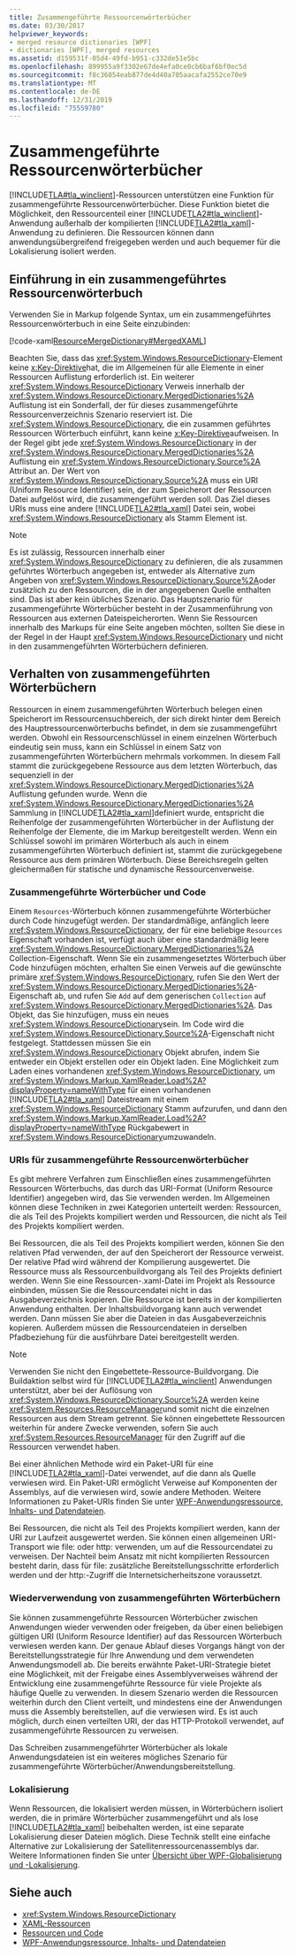 ```yaml
---
title: Zusammengeführte Ressourcenwörterbücher
ms.date: 03/30/2017
helpviewer_keywords:
- merged resource dictionaries [WPF]
- dictionaries [WPF], merged resources
ms.assetid: d159531f-05d4-49fd-b951-c332de51e5bc
ms.openlocfilehash: 899955a9f3302e67de4efa0ce0cb6baf6bf0ec5d
ms.sourcegitcommit: f8c36054eab877de4d40a705aacafa2552ce70e9
ms.translationtype: MT
ms.contentlocale: de-DE
ms.lasthandoff: 12/31/2019
ms.locfileid: "75559780"
---
```

# <a name="merged-resource-dictionaries"></a>Zusammengeführte Ressourcenwörterbücher
[!INCLUDE[TLA#tla_winclient](../../../../includes/tlasharptla-winclient-md.md)]-Ressourcen unterstützen eine Funktion für zusammengeführte Ressourcenwörterbücher. Diese Funktion bietet die Möglichkeit, den Ressourcenteil einer [!INCLUDE[TLA2#tla_winclient](../../../../includes/tla2sharptla-winclient-md.md)]-Anwendung außerhalb der kompilierten [!INCLUDE[TLA2#tla_xaml](../../../../includes/tla2sharptla-xaml-md.md)]-Anwendung zu definieren. Die Ressourcen können dann anwendungsübergreifend freigegeben werden und auch bequemer für die Lokalisierung isoliert werden.  
  
## <a name="introducing-a-merged-resource-dictionary"></a>Einführung in ein zusammengeführtes Ressourcenwörterbuch  
 Verwenden Sie in Markup folgende Syntax, um ein zusammengeführtes Ressourcenwörterbuch in eine Seite einzubinden:  
  
 [!code-xaml[ResourceMergeDictionary#MergedXAML](~/samples/snippets/csharp/VS_Snippets_Wpf/ResourceMergeDictionary/CS/default.xaml#mergedxaml)]  
  
 Beachten Sie, dass das <xref:System.Windows.ResourceDictionary>-Element keine [x:Key-Direktive](../../../desktop-wpf/xaml-services/xkey-directive.md)hat, die im Allgemeinen für alle Elemente in einer Ressourcen Auflistung erforderlich ist. Ein weiterer <xref:System.Windows.ResourceDictionary> Verweis innerhalb der <xref:System.Windows.ResourceDictionary.MergedDictionaries%2A> Auflistung ist ein Sonderfall, der für dieses zusammengeführte Ressourcenverzeichnis Szenario reserviert ist. Die <xref:System.Windows.ResourceDictionary>, die ein zusammen geführtes Ressourcen Wörterbuch einführt, kann keine [x:Key-Direktive](../../../desktop-wpf/xaml-services/xkey-directive.md)aufweisen. In der Regel gibt jede <xref:System.Windows.ResourceDictionary> in der <xref:System.Windows.ResourceDictionary.MergedDictionaries%2A> Auflistung ein <xref:System.Windows.ResourceDictionary.Source%2A> Attribut an. Der Wert von <xref:System.Windows.ResourceDictionary.Source%2A> muss ein URI (Uniform Resource Identifier) sein, der zum Speicherort der Ressourcen Datei aufgelöst wird, die zusammengeführt werden soll. Das Ziel dieses URIs muss eine andere [!INCLUDE[TLA2#tla_xaml](../../../../includes/tla2sharptla-xaml-md.md)] Datei sein, wobei <xref:System.Windows.ResourceDictionary> als Stamm Element ist.  
  
> [!NOTE]
> Es ist zulässig, Ressourcen innerhalb einer <xref:System.Windows.ResourceDictionary> zu definieren, die als zusammen geführtes Wörterbuch angegeben ist, entweder als Alternative zum Angeben von <xref:System.Windows.ResourceDictionary.Source%2A>oder zusätzlich zu den Ressourcen, die in der angegebenen Quelle enthalten sind. Das ist aber kein übliches Szenario. Das Hauptszenario für zusammengeführte Wörterbücher besteht in der Zusammenführung von Ressourcen aus externen Dateispeicherorten. Wenn Sie Ressourcen innerhalb des Markups für eine Seite angeben möchten, sollten Sie diese in der Regel in der Haupt <xref:System.Windows.ResourceDictionary> und nicht in den zusammengeführten Wörterbüchern definieren.  
  
## <a name="merged-dictionary-behavior"></a>Verhalten von zusammengeführten Wörterbüchern  
 Ressourcen in einem zusammengeführten Wörterbuch belegen einen Speicherort im Ressourcensuchbereich, der sich direkt hinter dem Bereich des Hauptressourcenwörterbuchs befindet, in dem sie zusammengeführt werden. Obwohl ein Ressourcenschlüssel in einem einzelnen Wörterbuch eindeutig sein muss, kann ein Schlüssel in einem Satz von zusammengeführten Wörterbüchern mehrmals vorkommen. In diesem Fall stammt die zurückgegebene Ressource aus dem letzten Wörterbuch, das sequenziell in der <xref:System.Windows.ResourceDictionary.MergedDictionaries%2A> Auflistung gefunden wurde. Wenn die <xref:System.Windows.ResourceDictionary.MergedDictionaries%2A> Sammlung in [!INCLUDE[TLA2#tla_xaml](../../../../includes/tla2sharptla-xaml-md.md)]definiert wurde, entspricht die Reihenfolge der zusammengeführten Wörterbücher in der Auflistung der Reihenfolge der Elemente, die im Markup bereitgestellt werden. Wenn ein Schlüssel sowohl im primären Wörterbuch als auch in einem zusammengeführten Wörterbuch definiert ist, stammt die zurückgegebene Ressource aus dem primären Wörterbuch. Diese Bereichsregeln gelten gleichermaßen für statische und dynamische Ressourcenverweise.  
  
### <a name="merged-dictionaries-and-code"></a>Zusammengeführte Wörterbücher und Code  
 Einem `Resources`-Wörterbuch können zusammengeführte Wörterbücher durch Code hinzugefügt werden. Der standardmäßige, anfänglich leere <xref:System.Windows.ResourceDictionary>, der für eine beliebige `Resources` Eigenschaft vorhanden ist, verfügt auch über eine standardmäßig leere <xref:System.Windows.ResourceDictionary.MergedDictionaries%2A> Collection-Eigenschaft. Wenn Sie ein zusammengesetztes Wörterbuch über Code hinzufügen möchten, erhalten Sie einen Verweis auf die gewünschte primäre <xref:System.Windows.ResourceDictionary>, rufen Sie den Wert der <xref:System.Windows.ResourceDictionary.MergedDictionaries%2A>-Eigenschaft ab, und rufen Sie `Add` auf dem generischen `Collection` auf <xref:System.Windows.ResourceDictionary.MergedDictionaries%2A>. Das Objekt, das Sie hinzufügen, muss ein neues <xref:System.Windows.ResourceDictionary>sein. Im Code wird die <xref:System.Windows.ResourceDictionary.Source%2A>-Eigenschaft nicht festgelegt. Stattdessen müssen Sie ein <xref:System.Windows.ResourceDictionary> Objekt abrufen, indem Sie entweder ein Objekt erstellen oder ein Objekt laden. Eine Möglichkeit zum Laden eines vorhandenen <xref:System.Windows.ResourceDictionary>, um <xref:System.Windows.Markup.XamlReader.Load%2A?displayProperty=nameWithType> für einen vorhandenen [!INCLUDE[TLA2#tla_xaml](../../../../includes/tla2sharptla-xaml-md.md)] Dateistream mit einem <xref:System.Windows.ResourceDictionary> Stamm aufzurufen, und dann den <xref:System.Windows.Markup.XamlReader.Load%2A?displayProperty=nameWithType> Rückgabewert in <xref:System.Windows.ResourceDictionary>umzuwandeln.  
  
### <a name="merged-resource-dictionary-uris"></a>URIs für zusammengeführte Ressourcenwörterbücher  
 Es gibt mehrere Verfahren zum Einschließen eines zusammengeführten Ressourcen Wörterbuchs, das durch das URI-Format (Uniform Resource Identifier) angegeben wird, das Sie verwenden werden. Im Allgemeinen können diese Techniken in zwei Kategorien unterteilt werden: Ressourcen, die als Teil des Projekts kompiliert werden und Ressourcen, die nicht als Teil des Projekts kompiliert werden.  
  
 Bei Ressourcen, die als Teil des Projekts kompiliert werden, können Sie den relativen Pfad verwenden, der auf den Speicherort der Ressource verweist. Der relative Pfad wird während der Kompilierung ausgewertet. Die Ressource muss als Ressourcenbuildvorgang als Teil des Projekts definiert werden. Wenn Sie eine Ressourcen-.xaml-Datei im Projekt als Ressource einbinden, müssen Sie die Ressourcendatei nicht in das Ausgabeverzeichnis kopieren. Die Ressource ist bereits in der kompilierten Anwendung enthalten. Der Inhaltsbuildvorgang kann auch verwendet werden. Dann müssen Sie aber die Dateien in das Ausgabeverzeichnis kopieren. Außerdem müssen die Ressourcendateien in derselben Pfadbeziehung für die ausführbare Datei bereitgestellt werden.  
  
> [!NOTE]
> Verwenden Sie nicht den Eingebettete-Ressource-Buildvorgang. Die Buildaktion selbst wird für [!INCLUDE[TLA2#tla_winclient](../../../../includes/tla2sharptla-winclient-md.md)] Anwendungen unterstützt, aber bei der Auflösung von <xref:System.Windows.ResourceDictionary.Source%2A> werden keine <xref:System.Resources.ResourceManager>und somit nicht die einzelnen Ressourcen aus dem Stream getrennt. Sie können eingebettete Ressourcen weiterhin für andere Zwecke verwenden, sofern Sie auch <xref:System.Resources.ResourceManager> für den Zugriff auf die Ressourcen verwendet haben.  
  
 Bei einer ähnlichen Methode wird ein Paket-URI für eine [!INCLUDE[TLA2#tla_xaml](../../../../includes/tla2sharptla-xaml-md.md)]-Datei verwendet, auf die dann als Quelle verwiesen wird. Ein Paket-URI ermöglicht Verweise auf Komponenten der Assemblys, auf die verwiesen wird, sowie andere Methoden. Weitere Informationen zu Paket-URIs finden Sie unter [WPF-Anwendungsressource, Inhalts- und Datendateien](../app-development/wpf-application-resource-content-and-data-files.md).  
  
 Bei Ressourcen, die nicht als Teil des Projekts kompiliert werden, kann der URI zur Laufzeit ausgewertet werden. Sie können einen allgemeinen URI-Transport wie file: oder http: verwenden, um auf die Ressourcendatei zu verweisen. Der Nachteil beim Ansatz mit nicht kompilierten Ressourcen besteht darin, dass für file: zusätzliche Bereitstellungsschritte erforderlich werden und der http:-Zugriff die Internetsicherheitszone voraussetzt.  
  
### <a name="reusing-merged-dictionaries"></a>Wiederverwendung von zusammengeführten Wörterbüchern  
 Sie können zusammengeführte Ressourcen Wörterbücher zwischen Anwendungen wieder verwenden oder freigeben, da über einen beliebigen gültigen URI (Uniform Resource Identifier) auf das Ressourcen Wörterbuch verwiesen werden kann. Der genaue Ablauf dieses Vorgangs hängt von der Bereitstellungsstrategie für Ihre Anwendung und dem verwendeten Anwendungsmodell ab. Die bereits erwähnte Paket-URI-Strategie bietet eine Möglichkeit, mit der Freigabe eines Assemblyverweises während der Entwicklung eine zusammengeführte Ressource für viele Projekte als häufige Quelle zu verwenden. In diesem Szenario werden die Ressourcen weiterhin durch den Client verteilt, und mindestens eine der Anwendungen muss die Assembly bereitstellen, auf die verwiesen wird. Es ist auch möglich, durch einen verteilten URI, der das HTTP-Protokoll verwendet, auf zusammengeführte Ressourcen zu verweisen.  
  
 Das Schreiben zusammengeführter Wörterbücher als lokale Anwendungsdateien ist ein weiteres mögliches Szenario für zusammengeführte Wörterbücher/Anwendungsbereitstellung.  
  
### <a name="localization"></a>Lokalisierung  
 Wenn Ressourcen, die lokalisiert werden müssen, in Wörterbüchern isoliert werden, die in primäre Wörterbücher zusammengeführt und als lose [!INCLUDE[TLA2#tla_xaml](../../../../includes/tla2sharptla-xaml-md.md)] beibehalten werden, ist eine separate Lokalisierung dieser Dateien möglich. Diese Technik stellt eine einfache Alternative zur Lokalisierung der Satellitenressourcenassemblys dar. Weitere Informationen finden Sie unter [Übersicht über WPF-Globalisierung und -Lokalisierung](wpf-globalization-and-localization-overview.md).  
  
## <a name="see-also"></a>Siehe auch

- <xref:System.Windows.ResourceDictionary>
- [XAML-Ressourcen](../../../desktop-wpf/fundamentals/xaml-resources-define.md)
- [Ressourcen und Code](resources-and-code.md)
- [WPF-Anwendungsressource, Inhalts- und Datendateien](../app-development/wpf-application-resource-content-and-data-files.md)
